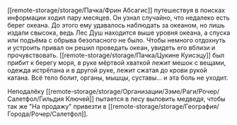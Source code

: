 [[remote-storage/storage/Пачка/Фрин Абсагис]] путешествуя в поисках информации ходил пару месяцев. Он узнал случайно, что недалеко есть берег океана. До этого ему удавалось наблюдать за океаном, но лишь издали свысока, ведь Лес Душ находится выше уровня океана, а спуска или подъёма с обрыва безопасного не было. Чтобы немного отдохнуть и устроить привал он решил проведать океан, увидеть его вблизи и прочувствовать.
[[remote-storage/storage/Пачка/Цукине Куисэцу]] был прибит к берегу моря, в руке мёртвой хваткой лежит мешок с вещами, одежда истрёпана и в другой руке, лежит сжатая до крови рукой катана. Всё тело болит, органы, мышцы, суставы... и эта боль не уходит.

Неподалёку [[remote-storage/storage/Организации/Зэме/Раги/Рочер/Салетфол/Гильдия Ключей]] пытается в лесу выловить медведя, чтобы так же "На продажу" привезти в [[remote-storage/storage/География/Города/Рочер/Салетфол]].

